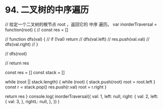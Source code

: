 # 94. 二叉树的中序遍历

// 给定一个二叉树的根节点 root ，返回它的 中序 遍历。
var inorderTraversal = function(root) {
  // const res = []

  // function dfs(val) {
  //   if (!val) return
  //   dfs(val.left)
  //   res.push(val.val)
  //   dfs(val.right)
  // }

  // dfs(root)

  // return res

  const res = []
  const stack = []

  while (root || stack.length) {
    while (root) {
      stack.push(root)
      root = root.left
    }
    const r = stack.pop()
    res.push(r.val)
    root = r.right
  }

  return res
}
console.log(
  inorderTraversal({
    val: 1,
    left: null,
    right: {
      val: 2,
      left: {
        val: 3,
      },
      rightL: null,
    },
  })
)
